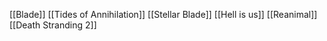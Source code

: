[[Blade]]
[[Tides of Annihilation]]
[[Stellar Blade]]
[[Hell is us]]
[[Reanimal]]
[[Death Stranding 2]]

